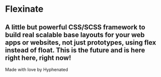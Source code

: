 # Flexinate
A little but powerful CSS/SCSS framework to build real scalable base layouts for your web apps or websites, not just prototypes, using flex instead of float. This is the future and is here right here, right now!
------------------------------------------
Made with love by Hyphenated

